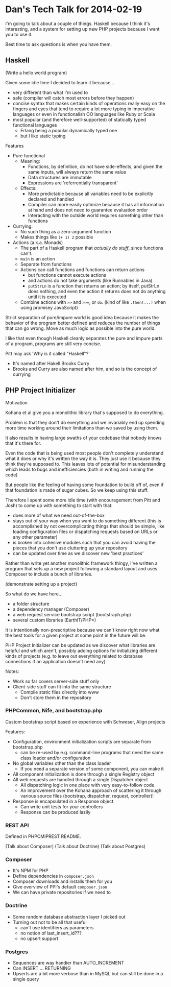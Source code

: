 # Dan's Tech Talk for 2014-02-19

I'm going to talk about a couple of things.
Haskell because I think it's interesting,
and a system for setting up new PHP projects because I want you to use it.

Best time to ask questions is when you have them.

## Haskell

(Write a hello world program)

Given some idle time I decided to learn it because...

- very different than what I'm used to
- safe (compiler will catch most errors before they happen)
- concise syntax that makes certain kinds of operations really easy on the fingers and eyes
  that tend to require a lot more typing in imperative languages
  or even in functionalish OO languages like Ruby or Scala
- most popular (and therefore well-supported) of statically typed functional languages
  - Erlang being a popular dynamically typed one
  - but I like static typing

Features

- Pure functional
  - Meaning:
    - Functions, by definition, do not have side-effects, and given the same inputs,
      will always return the same value 
    - Data structures are immutable
    - Expressions are 'referrentially transparent'
  - Effects:
    - More predictable because all variables need to be explicitly declared and handled
    - Compiler can more easily optimize because it has all information
      at hand and does not need to guarantee evaluation order
    - Interacting with the outside world requires something other than functions
- Currying:
  - No such thing as a zero-argument function
  - Makes things like ```(+ 1) 2``` possible
- Actions (a.k.a. Monads)
  - The part of a Haskell program that _actually do stuff_, since functions can't.
  - ```main``` is an action
  - Separate from functions
  - Actions can call functions and functions can return actions
    - but functions cannot execute actions
    - and actions do not take arguments (like Runnables in Java)
    - ```putStrLn``` is a function that returns an action;
      by itself, putStrLn does nothing, and even the action
      it returns does not do anything until it is executed
  - Combine actions with ```>>``` and ```>>=```, or ```do```.
    (kind of like ```.then(...)``` when using promisey JavaScript)

Strict separation of pure/impure world is good idea
because it makes the behavior of the program better defined
and reduces the number of things that can go wrong.
Move as much logic as possible into the pure world.

I like that even though Haskell cleanly separates the pure and impure
parts of a program, programs are still very concise.

Pitt may ask 'Why is it called "Haskell"?'
- It's named after Hakell Brooks Curry
- Brooks and Curry are also named after him,
  and so is the concept of currying


## PHP Project Initializer

Motivation

Kohana et al give you a monolithic library that's supposed to do everything.

Problem is that they don't do everything and we invariably end up
spending more time working around their limitations than
we saved by using them.

It also results in having large swaths of your codebase
that nobody knows that it's there for.

Even the code that is being used most people don't
completely understand what it does or why it's written the way it is.
They just use it because they think they're supposed to.
This leaves lots of potential for misunderstanding which leads to
bugs and inefficiencies (both in writing and running the code)

But people like the feeling of having some foundation to build off of,
even if that foundation is made of sugar cubes.  So we keep using this stuff.

Therefore I spent some more idle time
(with encouragement from Pitt and Josh)
to come up with something to start with that:

- does more of what we need out-of-the-box
- stays out of your way when you want to do something different
  (this is accomplished by not overcomplicating things that should be
  simple, like loading configuration files or dispatching requests based
  on URLs or any other parameter)
- is broken into cohesive modules such that you can avoid having the
  pieces that you don't use cluttering up your repository
- can be updated over time as we discover new 'best practices'

Rather than write yet another monolithic framework thingy,
I've written a program that sets up a new project following a standard layout
and uses Composer to include a bunch of libraries.

(demonstrate setting up a project)

So what do we have here...

- a folder structure
- a dependency manager (Composer)
- a web request service bootstrap script (bootstraph.php)
- several custom libraries (EarthIT/PHP*)

It is intentionally non-prescriptive because we can't know right now
what the best tools for a given project at some point in the future will be.

PHP Project Initializer can be updated as we discover what libraries
are helpful and which aren't, possibly adding options for initializing
different kinds of projects (e.g. to leave out everything related to
database connections if an application doesn't need any)

Notes:

- Work so far covers server-side stuff only
- Client-side stuff can fit into the same structure
  - Compile static files directly into www
  - Don't store them in the repository


### PHPCommon, Nife, and bootstrap.php

Custom bootstrap script based on experience with Schweser, Align projects

Features:

- Configuration, environment initialization scripts are separate from bootstrap.php
  - can be re-used by e.g. command-line programs that need
    the same class loader and/or configuration
- No global variables other than the class loader
  - If you need a separate version of some component, you can make it
- All component initialization is done through a single Registry object
- All web requests are handled through a single Dispatcher object
  - All dispatching logic in one place with very easy-to-follow code.
  - An improvement over the Kohana approach of scattering it through
    various source files (bootstrap, dispatcher, request, controller)!
- Response is encapsulated in a Response object
  - Can write unit tests for your controllers
  - Response can be produced lazily

### REST API

Defined in PHPCMIPREST README.

(Talk about Composer)
(Talk about Doctrine)
(Talk about Postgres)

### Composer

- It's NPM for PHP
- Define dependencies in ```composer.json```
- Composer downloads and installs them for you
- Give overview of PPI's default ```composer.json```
- We can have private repositories if we need to

### Doctrine

- Some random database abstraction layer I picked out
- Turning out not to be all that useful
  - can't use identifiers as parameters
  - no notion of last_insert_id???
  - no upsert support

### Postgres

- Sequences are way handier than AUTO_INCREMENT
- Can INSERT ... RETURNING
- Upserts are a bit more verbose than in MySQL but can still be done in a single query
